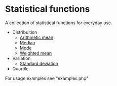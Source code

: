 # Statistical functions

A collection of statistical functions for everyday use.

- Distribuition
    - [Arithmetic mean](https://en.wikipedia.org/wiki/Arithmetic_mean)
    - [Median](https://en.wikipedia.org/wiki/Median)
    - [Mode](https://en.wikipedia.org/wiki/Mode_(statistics))
    - [Weighted mean](https://en.wikipedia.org/wiki/Weighted_arithmetic_mean)
- Variation
    - [Standard deviation](https://en.wikipedia.org/wiki/Standard_deviation)
- Quartile
    
For usage examples see "examples.php"